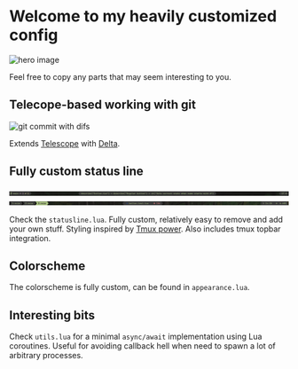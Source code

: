 # Welcome to my heavily customized config

![hero image](hero.png)

Feel free to copy any parts that may seem interesting to you.

## Telecope-based working with git

![git commit with difs](commit-diff.png)

Extends [Telescope](https://github.com/nvim-telescope/telescope.nvim) with [Delta](https://github.com/dandavison/delta).

## Fully custom status line

![status line](statusline-bottom.png)
![status line](statusline-top.png)

Check the `statusline.lua`. Fully custom, relatively easy to remove and add your own stuff. Styling inspired by [Tmux power](https://github.com/wfxr/tmux-power). Also includes tmux topbar integration.

## Colorscheme

The colorscheme is fully custom, can be found in `appearance.lua`.

## Interesting bits

Check `utils.lua` for a minimal `async/await` implementation using Lua coroutines. Useful for avoiding callback hell when need to spawn a lot of arbitrary processes.
